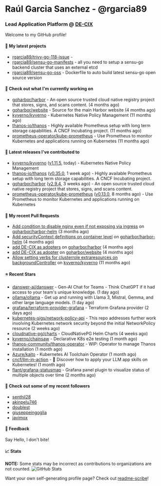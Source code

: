 # Raúl Garcia Sanchez - @rgarcia89
### Lead Application Platform @ [DE-CIX](https://de-cix.net/)

Welcome to my GitHub profile!

#### 🌱 My latest projects

- [rgarcia89/trivy-go-118-issue](https://github.com/rgarcia89/trivy-go-118-issue) - 
- [rgarcia89/sensu-go-manifests](https://github.com/rgarcia89/sensu-go-manifests) - all you need to setup a sensu-go backend cluster that uses an external etcd
- [rgarcia89/sensu-go-oss](https://github.com/rgarcia89/sensu-go-oss) - Dockerfile to auto build latest sensu-go open source version

#### 👷 Check out what I'm currently working on

- [goharbor/harbor](https://github.com/goharbor/harbor) - An open source trusted cloud native registry project that stores, signs, and scans content. (4 months ago)
- [goharbor/website](https://github.com/goharbor/website) - Source for the main Harbor website (4 months ago)
- [kyverno/kyverno](https://github.com/kyverno/kyverno) - Kubernetes Native Policy Management (11 months ago)
- [thanos-io/thanos](https://github.com/thanos-io/thanos) - Highly available Prometheus setup with long term storage capabilities. A CNCF Incubating project. (11 months ago)
- [prometheus-operator/kube-prometheus](https://github.com/prometheus-operator/kube-prometheus) - Use Prometheus to monitor Kubernetes and applications running on Kubernetes (11 months ago)

#### 🔭 Latest releases I've contributed to

- [kyverno/kyverno](https://github.com/kyverno/kyverno) ([v1.11.5](https://github.com/kyverno/kyverno/releases/tag/v1.11.5), today) - Kubernetes Native Policy Management
- [thanos-io/thanos](https://github.com/thanos-io/thanos) ([v0.35.0](https://github.com/thanos-io/thanos/releases/tag/v0.35.0), 1 week ago) - Highly available Prometheus setup with long term storage capabilities. A CNCF Incubating project.
- [goharbor/harbor](https://github.com/goharbor/harbor) ([v2.9.4](https://github.com/goharbor/harbor/releases/tag/v2.9.4), 3 weeks ago) - An open source trusted cloud native registry project that stores, signs, and scans content.
- [prometheus-operator/kube-prometheus](https://github.com/prometheus-operator/kube-prometheus) ([v0.13.0](https://github.com/prometheus-operator/kube-prometheus/releases/tag/v0.13.0), 8 months ago) - Use Prometheus to monitor Kubernetes and applications running on Kubernetes

#### 🔨 My recent Pull Requests

- [Add condition to disable nginx even if not exposing via ingress](https://github.com/goharbor/harbor-helm/pull/1687) on [goharbor/harbor-helm](https://github.com/goharbor/harbor-helm) (3 months ago)
- [Add securityContext definitions on container level](https://github.com/goharbor/harbor-helm/pull/1673) on [goharbor/harbor-helm](https://github.com/goharbor/harbor-helm) (4 months ago)
- [add DE-CIX as adopters](https://github.com/goharbor/harbor/pull/19707) on [goharbor/harbor](https://github.com/goharbor/harbor) (4 months ago)
- [add DE-CIX as adopter](https://github.com/goharbor/website/pull/520) on [goharbor/website](https://github.com/goharbor/website) (4 months ago)
- [Allow setting verbs for clusterrole extraresources on backgroundController](https://github.com/kyverno/kyverno/pull/7380) on [kyverno/kyverno](https://github.com/kyverno/kyverno) (11 months ago)

#### ⭐ Recent Stars

- [danswer-ai/danswer](https://github.com/danswer-ai/danswer) - Gen-AI Chat for Teams - Think ChatGPT if it had access to your team&#39;s unique knowledge. (1 day ago)
- [ollama/ollama](https://github.com/ollama/ollama) - Get up and running with Llama 3, Mistral, Gemma, and other large language models. (1 day ago)
- [grafana/terraform-provider-grafana](https://github.com/grafana/terraform-provider-grafana) - Terraform Grafana provider (2 days ago)
- [kubernetes-sigs/network-policy-api](https://github.com/kubernetes-sigs/network-policy-api) - This repo addresses further work involving Kubernetes network security beyond the initial NetworkPolicy resource (2 weeks ago)
- [cloudnative-pg/charts](https://github.com/cloudnative-pg/charts) - CloudNativePG Helm Charts (4 weeks ago)
- [kyverno/chainsaw](https://github.com/kyverno/chainsaw) - Declarative K8s e2e testing (1 month ago)
- [thanos-community/thanos-operator](https://github.com/thanos-community/thanos-operator) - WIP: Operator to manage Thanos installation (1 month ago)
- [Azure/kaito](https://github.com/Azure/kaito) - Kubernetes AI Toolchain Operator (1 month ago)
- [cncf/llm-in-action](https://github.com/cncf/llm-in-action) - 🤖 Discover how to apply your LLM app skills on Kubernetes! (1 month ago)
- [flant/grafana-statusmap](https://github.com/flant/grafana-statusmap) - Grafana panel plugin to visualize status of multiple objects over time (2 months ago)

#### 👯 Check out some of my recent followers

- [senthil28](https://github.com/senthil28)
- [akinpelu746](https://github.com/akinpelu746)
- [doublest](https://github.com/doublest)
- [giuseppeingoglia](https://github.com/giuseppeingoglia)
- [javimox](https://github.com/javimox)

#### 💬 Feedback

Say Hello, I don't bite!

#### 📈 Stats

**NOTE:** Some stats may be incorrect as contributions to organizations are not counted.
![GitHub Stats](https://github-readme-stats.vercel.app/api?username=rgarcia89&count_private=false&theme=tokyonight&show_icons=true)


Want your own self-generating profile page? Check out [readme-scribe](https://github.com/muesli/readme-scribe)!
